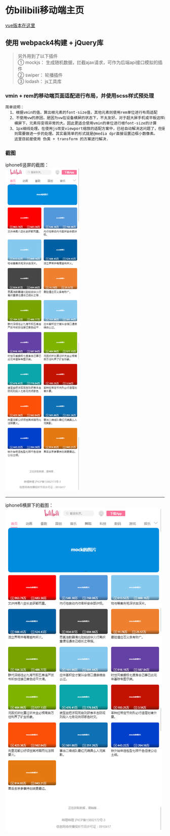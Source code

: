 # 仿bilibili移动端主页
  <a href="https://github.com/xiaoPxie/vue-bilibili-index">vue版本在这里</a>
## 使用 webpack4构建 + jQuery库

> 另外用到了以下插件<br>
> ① mockjs： 生成随机数据，拦截ajax请求，可作为后端api接口模拟的插件<Br>
> ② swiper： 轮播插件<Br>
> ③ lodash： js工具库

### vmin + rem的移动端页面适配进行布局，并使用scss样式预处理
``` bash
简单说明：
  1、根据vmin的值，算出根元素的font-size值，其他元素则使用rem单位进行布局适配
  2、不使用vw的原因，是因为vw在设备横屏的状态下，不太友好。对于超大屏手机或平板这样的移动设备来说，
    横屏下，元素将变得异常的大。因此更适合使用vmin的单位进行根font-size的计算
  3、1px细线处理。在使用js改变viewport缩放的适配方案中，已经自动解决这问题了，但是在 vmin + rem 的形式，
    则需要做进一步的处理。其实最简单的形式就是@media dpr直接设置边框小数像素。
    这里目前是使用 伪类 + transform 的方案进行解决.
```
### 截图
iphone6竖屏的截图：<Br>
<img src="https://github.com/xiaoPxie/bilibili-index/blob/master/%E6%88%AA%E5%9B%BE/pic01.png" />
<hr />
iphone6横屏下的截图：<Br>
<img src="https://github.com/xiaoPxie/bilibili-index/blob/master/%E6%88%AA%E5%9B%BE/pic02.png" />

